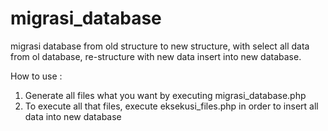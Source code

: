 # migrasi_database
migrasi database from old structure to new structure, with select all data from ol database, re-structure with new data insert into new database.

How to use :
1. Generate all files what you want by executing migrasi_database.php
2. To execute all that files, execute eksekusi_files.php in order to insert all data into new database


